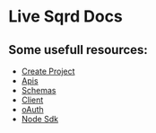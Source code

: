 Live Sqrd Docs
====

Some usefull resources:
---
* [Create Project](https://github.com/LiveSqrd/docs/blob/master/createProject.md)
* [Apis](https://github.com/LiveSqrd/docs/blob/master/API.md)
* [Schemas](https://github.com/LiveSqrd/docs/blob/master/schemas.md)
* [Client](https://github.com/LiveSqrd/docs/blob/master/client.md)
* [oAuth](https://github.com/LiveSqrd/docs/blob/master/oauth.md)
* [Node Sdk](https://github.com/LiveSqrd/lsq-node-sdk)
 
